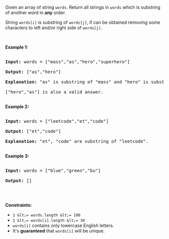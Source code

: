 Given an array of string `` words ``. Return all strings in `` words `` which is substring of another word in __any__ order.&nbsp;

String `` words[i] `` is substring of `` words[j] ``,&nbsp;if&nbsp;can be obtained removing some characters to left and/or right side of `` words[j] ``.

&nbsp;

__Example 1:__

<pre>
<strong>Input:</strong> words = ["mass","as","hero","superhero"]
<strong>Output:</strong> ["as","hero"]
<strong>Explanation:</strong> "as" is substring of "mass" and "hero" is substring of "superhero".
["hero","as"] is also a valid answer.
</pre>

__Example 2:__

<pre>
<strong>Input:</strong> words = ["leetcode","et","code"]
<strong>Output:</strong> ["et","code"]
<strong>Explanation:</strong> "et", "code" are substring of "leetcode".
</pre>

__Example 3:__

<pre>
<strong>Input:</strong> words = ["blue","green","bu"]
<strong>Output:</strong> []
</pre>

&nbsp;

__Constraints:__

*   `` 1 &lt;= words.length &lt;= 100 ``
*   `` 1 &lt;= words[i].length &lt;= 30 ``
*   `` words[i] `` contains only lowercase English letters.
*   It's __guaranteed__&nbsp;that `` words[i] ``&nbsp;will be unique.